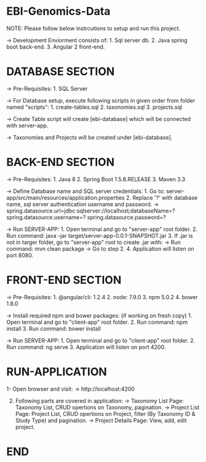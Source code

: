 # EBI-Genomics-Data

NOTE:
Please follow below instrcutions to setup and run this project.

-> Development Enviorment consists of:
	1. Sql server db.
	2. Java spring boot back-end.
	3. Angular 2 front-end.

# DATABASE SECTION

-> Pre-Requisites:
	1. SQL Server

-> For Database setup, execute following scripts in given order from folder named "scripts":
	1. create-tables.sql
	2. taxonomies.sql
	3. projects.sql

-> Create Table script will create [ebi-database] which will be connected with server-app.

-> Taxonomies and Projects will be created under [ebi-database].

# BACK-END SECTION

-> Pre-Requisites:
	1. Java 8 
	2. Spring Boot 1.5.8.RELEASE 
	3. Maven 3.3

-> Define Database name and SQL server credentials:
	1. Go to: server-app/src/main/resources/application.properties
	2. Replace '?' with database name, sql server authentication username and password.
		-> spring.datasource.url=jdbc:sqlserver://localhost;databaseName=?
		spring.datasource.username=?
		spring.datasource.password=?

-> Run SERVER-APP:
	1. Open terminal and go to "server-app" root folder.
	2. Run command: java -jar target/server-app-0.0.1-SNAPSHOT.jar
	3. If .jar is not in targer folder, go to "server-app" root to create .jar with:
		-> Run command: mvn clean package 
		-> Go to step 2.
	4. Application will listen on port 8080.

# FRONT-END SECTION

-> Pre-Requisites:
	1. @angular/cli: 1.2.4
	2. node: 7.9.0
	3. npm 5.0.2
	4. bower 1.8.0

-> Install required npm and bower packages: (if working on fresh copy)
	1. Open terminal and go to "client-app" root folder.
	2. Run command: npm install
	3. Run command: bower install

-> Run SERVER-APP:
	1. Open terminal and go to "client-app" root folder.
	2. Run command: ng serve
	3. Application will listen on port 4200.

# RUN-APPLICATION

1- Open browser and visit:
	-> http://localhost:4200

2. Following parts are covered in application:
	-> Taxonomy List Page: Taxonomy List, CRUD opertions on Taxonomy, pagination.
	-> Project List Page: Project List, CRUD opertions on Project, filter (By Taxonomy ID & Study Type) and pagination.
	-> Project Details Page: View, add, edit project.
	
# END
